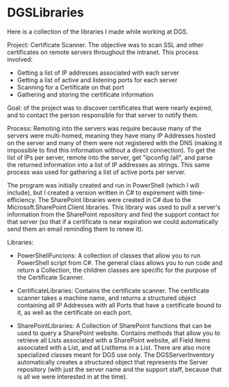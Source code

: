 # DGSLibraries
Here is a collection of the libraries I made while working at DGS.

Project:
 Certificate Scanner. The objective was to scan SSL and other certificates
 on remote servers throughout the intranet. This process involved:
  - Getting a list of IP addresses associated with each server
  - Getting a list of active and listening ports for each server
  - Scanning for a Certificate on that port
  - Gathering and storing the certificate information
  
Goal: of the project was to discover certificates that were nearly
 expired, and to contact the person responsible for that server to notify
 them.
 
Process:
 Remoting into the servers was require because many of the servers were 
 multi-homed, meaning they have many IP Addresses hosted on the server and
 many of them were not registered with the DNS (making it impossible to find
 this information without a direct connection). To get the list of IPs per
 server, remote into the server, get "ipconfig /all", and parse the returned
 information into a list of IP addresses as strings. This same process was
 used for gathering a list of active ports per server. 
 
 The program was initially created and run in PowerShell (which I will include), 
 but I created a version written in C# to expirement with time-efficiency. 
 The SharePoint libraries were created in C# due to the 
 Microsoft.SharePoint.Client libraries. This library was used to pull a server's
 information from the SharePoint repository and find the support contact for
 that server (so that if a certificate is near expiration we could 
 automatically send them an email reminding them to renew it).
 
Libraries:

  - PowerShellFuncions:
   A collection of classes that allow you to run PowerShell script from C#. The
   general class allows you to run code and return a Collection<PSObject>, the
   children classes are specific for the purpose of the Certificate Scanner.

  - CertificateLibraries:
   Contains the certificate scanner. The certificate scanner takes a machine
   name, and returns a structured object containing all IP Addresses with all
   Ports that have a certificate bound to it, as well as the certificate on each 
   port.

  - SharePointLibraries:
   A Collection of SharePoint functions that can be used to query a SharePoint
   website. Contains methods that allow you to retrieve all Lists associated
   with a SharePoint website, all Field items associated with a List, and all
   ListItems in a List.
   There are also more specialized classes meant for DGS use only. The 
   DGSServerInventory automatically creates a structured object that represents
   the Server repository (with just the server name and the support staff, because
   that is all we were interested in at the time).
 

